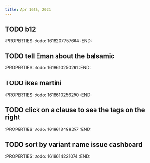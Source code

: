 ```yaml
---
title: Apr 16th, 2021
---
```


## TODO b12
:PROPERTIES:
:todo: 1618207757664
:END:
## TODO tell Eman about the balsamic
:PROPERTIES:
:todo: 1618610250261
:END:
## TODO ikea martini
:PROPERTIES:
:todo: 1618610256290
:END:
## TODO click on a clause to see the tags on the right
:PROPERTIES:
:todo: 1618613488257
:END:
## TODO sort by variant name issue dashboard
:PROPERTIES:
:todo: 1618614221074
:END:
##
